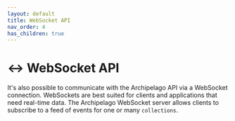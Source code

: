 ```yaml
---
layout: default
title: WebSocket API
nav_order: 4
has_children: true
---
```


# ↔️ WebSocket API

It's also possible to communicate with the Archipelago API via a WebSocket connection. WebSockets are best suited for clients and applications that need real-time data. The Archipelago WebSocket server allows clients to subscribe to a feed of events for one or many `collections`.
